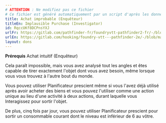 ```yaml
---
# ATTENTION : Ne modifiez pas ce fichier
# Ce fichier est généré automatiquement par un script d'après les données du module Foundry VTT officiel et de sa traduction
title: Achat improbable (Enquêteur)
titleEn: Implausible Purchase (Investigator)
id: RqccUKf8DCPnsYXJ
urlFr: https://gitlab.com/pathfinder-fr/foundryvtt-pathfinder2-fr/-/blob/master/data/feats/RqccUKf8DCPnsYXJ.htm
urlEn: https://gitlab.com/hooking/foundry-vtt---pathfinder-2e/-/blob/master/packs/data/feats.db/implausible-purchase-investigator.json
layout: dons
---
```

**Prérequis** <a class="entity-link" data-pack="pf2e.feats-srd" data-id="QSuwyX84U26OLzZI" draggable="true">Achat intuitif (Enquêteur)</a>

Cela paraît impossible, mais vous avez analysé tout les angles et êtes capable de tirer exactement l'objet dont vous avez besoin, même lorsque vous vous trouvez à l'autre bout du monde.

Vous pouvez utiliser <a class="entity-link" data-pack="pf2e.feats-srd" data-id="bh2jHyyYrkLMsIdX" draggable="true">Planificateur prescient</a> même si vous l'avez déjà utilisé après avoir acheter des biens et vous pouvez l'utiliser comme une action unique au lieu d'une activité à deux actions, durant laquelle vous <a class="entity-link" data-pack="pf2e.actionspf2e" data-id="pvQ5rY2zrtPI614F" draggable="true">Interagissez</a> pour sortir l'objet.

De plus, cinq fois par jour, vous pouvez utiliser Planificateur prescient pour sortir un consommable courant dont le niveau est inférieur de 6 au vôtre.
